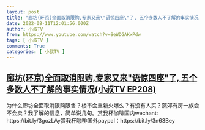 ```yaml
---
layout: post
title: "廊坊(环京)全面取消限购,专家又来\"语惊四座\"了, 五个多数人不了解的事实情况(小叔TV EP208)"
date: 2022-08-11T12:01:56.000Z
author: 小叔TV
from: https://www.youtube.com/watch?v=SeWDGAKxPdw
tags: [ 小叔TV ]
comments: True
categories: [ 小叔TV ]
---
```

<!--1660219316000-->
[廊坊(环京)全面取消限购,专家又来"语惊四座"了, 五个多数人不了解的事实情况(小叔TV EP208)](https://www.youtube.com/watch?v=SeWDGAKxPdw)
------

<div>
为什么廊坊全面取消限购限售？楼市会重新火爆么？有没有人买？燕郊有房一族会不会卖？我了解的信息，简单说几句。赏我杯咖啡国内wechant: https://bit.ly/3gozLAy赏我杯咖啡国外paypal：https://bit.ly/3n63Bey
</div>
